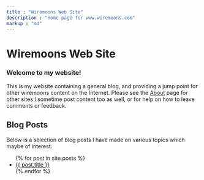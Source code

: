 ```yaml
---
title : "Wiremoons Web Site"
description : "Home page for www.wiremoons.com"
markup : "md"
---
```

# Wiremoons Web Site

### Welcome to my website!

This is my website containing a general blog, and providing a jump point for other wiremoons content on the Internet. Please see the [About](/about.html) page for other sites I sometime post content too as well, or for help on how to leave comments or feedback.

## Blog Posts
Below is a selection of blog posts I have made on various topics which maybe of interest:

<ul>
  {% for post in site.posts %}
    <li>
      <a href="{{ post.url }}">{{ post.title }}</a>
    </li>
  {% endfor %}
</ul>
